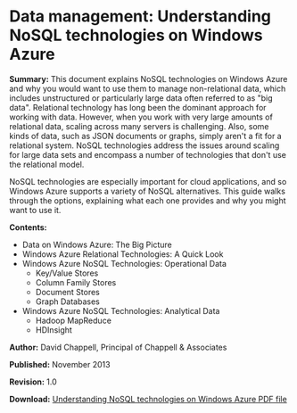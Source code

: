 <properties linkid="manage-hdinsight-understand-nosql" urlDisplayName="Understand NoSQL technologies" pageTitle="Understanding NoSQL Technologies on Windows Azure | Windows Azure" metaKeywords="" metaDescription="Learn how NoSQL technologies on HDInsight can help you manage data not suited to relational databases, such as big data sets and JSON documents or graphs." umbracoNaviHide="0" disqusComments="1" writer="dchappell" editor="cgronlun" manager="paulettm" />

# Data management: Understanding NoSQL technologies on Windows Azure

**Summary:** This document explains NoSQL technologies on Windows Azure and why you would want to use them to manage non-relational data, which includes unstructured or particularly large data often referred to as "big data". Relational technology has long been the dominant approach for working with data. However, when you work with very large amounts of relational data, scaling across many servers is challenging. Also, some kinds of data, such as JSON documents or graphs, simply aren't a fit for a relational system. NoSQL technologies address the issues around scaling for large data sets and encompass a number of technologies that don't use the relational model.

NoSQL technologies are especially important for cloud applications, and so Windows Azure supports a variety of NoSQL alternatives. This guide walks through the options, explaining what each one provides and why you might want to use it.

**Contents:**

* Data on Windows Azure: The Big Picture	
* Windows Azure Relational Technologies: A Quick Look	
* Windows Azure NoSQL Technologies: Operational Data	
	* Key/Value Stores	
	* Column Family Stores	
	* Document Stores	
	* Graph Databases	
* Windows Azure NoSQL Technologies: Analytical Data	
	* Hadoop MapReduce	
	* HDInsight	

**Author:** David Chappell, Principal of Chappell & Associates

**Published:** November 2013

**Revision:** 1.0

**Download:** <a href="http://go.microsoft.com/fwlink/p/?LinkId=330292" target="_blank">Understanding NoSQL technologies on Windows Azure PDF file</a>


